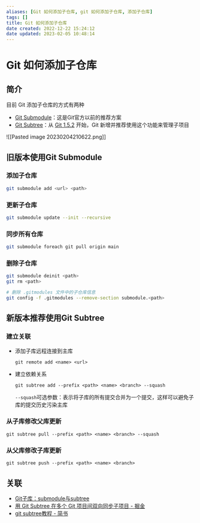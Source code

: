 ```yaml
---
aliases: [Git 如何添加子仓库, git 如何添加子仓库, 添加子仓库]
tags: []
title: Git 如何添加子仓库
date created: 2022-12-22 15:24:12
date updated: 2023-02-05 10:48:14
---
```


# Git 如何添加子仓库

## 简介

目前 Git 添加子仓库的方式有两种

- [Git Submodule](https://link.juejin.cn?target=http%3A%2F%2Fgit-scm.com%2Fdocs%2Fgit-submodule "http://git-scm.com/docs/git-submodule")：这是Git官方以前的推荐方案
- [Git Subtree](https://link.juejin.cn?target=https%3A%2F%2Fmedium.com%2F%40porteneuve%2Fmastering-git-Subtrees-943d29a798ec "https://medium.com/@porteneuve/mastering-git-Subtrees-943d29a798ec")：从 [Git 1.5.2](https://link.juejin.cn?target=http%3A%2F%2Flwn.net%2FArticles%2F235109%2F "http://lwn.net/Articles/235109/") 开始，Git 新增并推荐使用这个功能来管理子项目

![[Pasted image 20230204210622.png]]

## 旧版本使用Git Submodule

### 添加子仓库

```bash
git submodule add <url> <path>
```

### 更新子仓库

```bash
git submodule update --init --recursive
```

### 同步所有仓库

```bash
git submodule foreach git pull origin main
```

### 删除子仓库

```bash
git submodule deinit <path>
git rm <path>

# 删除 .gitmodules 文件中的子仓库信息
git config -f .gitmodules --remove-section submodule.<path>
```

## 新版本推荐使用Git Subtree

### 建立关联

- 添加子库远程连接到主库

  ```shell
  git remote add <name> <url>
  ```

- 建立依赖关系

  ```shell
  git subtree add --prefix <path> <name> <branch> --squash
  ```

  `--squash`可选参数：表示将子库的所有提交合并为一个提交，这样可以避免子库的提交历史污染主库

### 从子库修改父库更新

```shell
git subtree pull --prefix <path> <name> <branch> --squash
```

### 从父库修改子库更新

```shell
git subtree push --prefix <path> <name> <branch>
```

## 关联

- [Git子库：submodule与subtree](https://juejin.cn/post/7077775905888124941)
- [用 Git Subtree 在多个 Git 项目间双向同步子项目 - 掘金](https://juejin.cn/post/6844903762176262157)
- [git subtree教程 - 简书](https://www.jianshu.com/p/d42d330bfead)

